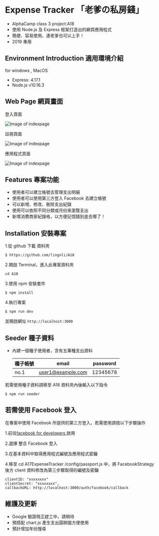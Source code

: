 # Expense Tracker 「老爹の私房錢」

- AlphaCamp class 3 project:A18
- 使用 Node.js 及 Express 框架打造出的網頁應用程式
- 簡便、容易使用，連老爹也可以上手！
- 2019 專用

## Environment Introduction 適用環境介紹

for windows , MacOS

- Express: 4.17.1
- Node.js v10.16.3

## Web Page 網頁畫面

登入頁面

![Image of indexpage](https://upload.cc/i1/2019/12/05/m9UXJb.png)

註冊頁面

![Image of indexpage](https://upload.cc/i1/2019/12/05/RPjZVG.png)

應用程式頁面

![Image of indexpage](https://upload.cc/i1/2019/12/05/WrGoY9.png)

## Features 專案功能

- 使用者可以建立帳號去管理支出明細
- 使用者可以使用第三方登入 Facebook 去建立帳號
- 可以新增、修改、刪除支出紀錄
- 使用可以依照不同分類或月份來瀏覽支出
- 新增消費商家紀錄格，以方便記憶錢到底去哪了！

## Installation 安裝專案

1.從 github 下載 資料夾

```
$ https://github.com/lingnli/A18
```

2.開啟 Terminal，進入此專案資料夾

```
cd A18
```

3.使用 npm 安裝套件

```
$ npm install
```

4.執行專案

```
$ npm run dev
```

並開啟網址
`http://localhost:3000`

## Seeder 種子資料

- 內建一個種子使用者，含有五筆種支出資料

  | 種子帳號 | email             | password |
  | -------- | ----------------- | -------- |
  | no.1     | user1@example.com | 12345678 |

若需使用種子資料請移至 A18 資料夾內後輸入以下指令

```
$ npm run seeder
```

## 若需使用 Facebook 登入

在專案中使用 Facebook 所提供的第三方登入，若需使用請按以下步驟操作

1.前往<a href="https://developers.facebook.com/">facebook for developers </a>啟用

2.選擇 整合 Facebook 登入

3.在基本資料中取得應用程式編號及應用程式密鑰

4.移至 cd A17ExpenseTracker
/config/passport.js 中，將 FacebookStrategy 後方 client 資料修改為第三步驟取得的編號及密鑰

```
clientID: "xxxxxxxx"
clientSecret: "xxxxxxxx",
callbackURL: http://localhost:3000/auth/facebook/callback
```

## 維護及更新

- Google 驗證現正趕工中，請稍待
- 預搭配 chart.js 產生支出圓餅圖方便使用
- 預計增加年份搜尋
